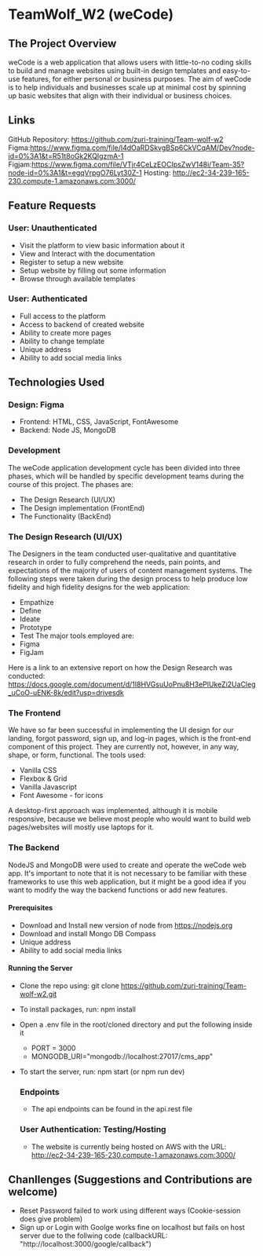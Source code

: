 # TeamWolf_W2 (weCode)

## The Project Overview

weCode is a web application that allows users with little-to-no coding skills to build and manage websites using built-in design templates and easy-to-use features, for either personal or business purposes.
The aim of weCode is to help individuals and businesses scale up at minimal cost by spinning up basic websites that align with their individual or business choices.

## Links

GitHub Repository: https://github.com/zuri-training/Team-wolf-w2
Figma:https://www.figma.com/file/l4dOaRDSkvgBSp6CkVCqAM/Dev?node-id=0%3A1&t=R51t8oGk2KQIgzmA-1
Figjam:https://www.figma.com/file/VTjr4CeLzEOCIpsZwV148i/Team-35?node-id=0%3A1&t=egqVrpgO76Lyt30Z-1
Hosting: http://ec2-34-239-165-230.compute-1.amazonaws.com:3000/

## Feature Requests

### User: Unauthenticated

- Visit the platform to view basic information about it
- View and Interact with the documentation
- Register to setup a new website
- Setup website by filling out some information
- Browse through available templates

### User: Authenticated

- Full access to the platform
- Access to backend of created website
- Ability to create more pages
- Ability to change template
- Unique address
- Ability to add social media links

## Technologies Used

### Design: Figma

- Frontend: HTML, CSS, JavaScript, FontAwesome
- Backend: Node JS, MongoDB

### Development

The weCode application development cycle has been divided into three phases, which will be handled by specific development teams during the course of this project. The phases are:

- The Design Research (UI/UX)
- The Design implementation (FrontEnd)
- The Functionality (BackEnd)

### The Design Research (UI/UX)

The Designers in the team conducted user-qualitative and quantitative research in order to fully comprehend the needs, pain points, and expectations of the majority of users of content management systems.
The following steps were taken during the design process to help produce low fidelity and high fidelity designs for the web application:

- Empathize
- Define
- Ideate
- Prototype
- Test
  The major tools employed are:
- Figma
- FigJam

Here is a link to an extensive report on how the Design Research was conducted: https://docs.google.com/document/d/1I8HVGsuUoPnu8H3ePlUkeZi2UaCleg_uCoO-uENK-8k/edit?usp=drivesdk

### The Frontend

We have so far been successful in implementing the UI design for our landing, forgot password, sign up, and log-in pages, which is the front-end component of this project. They are currently not, however, in any way, shape, or form, functional.
The tools used:

- Vanilla CSS
- Flexbox & Grid
- Vanilla Javascript
- Font Awesome - for icons

A desktop-first approach was implemented, although it is mobile responsive, because we believe most people who would want to build web pages/websites will mostly use laptops for it.

### The Backend

NodeJS and MongoDB were used to create and operate the weCode web app.
It's important to note that it is not necessary to be familiar with these frameworks to use this web application, but it might be a good idea if you want to modify the way the backend functions or add new features.

#### Prerequisites

- Download and Install new version of node from https://nodejs.org
- Download and install Mongo DB Compass
- Unique address
- Ability to add social media links

#### Running the Server

- Clone the repo using: git clone https://github.com/zuri-training/Team-wolf-w2.git
- To install packages, run: npm install
- Open a .env file in the root/cloned directory and put the following inside it
  - PORT = 3000
  - MONGODB_URI="mongodb://localhost:27017/cms_app"
- To start the server, run: npm start (or npm run dev)

  ### Endpoints

  - The api endpoints can be found in the api.rest file

  ### User Authentication: Testing/Hosting

  - The website is currently being hosted on AWS with the URL: http://ec2-34-239-165-230.compute-1.amazonaws.com:3000/

## Chanllenges (Suggestions and Contributions are welcome)

- Reset Password failed to work using different ways (Cookie-session does give problem)
- Sign up or Login with Goolge works fine on localhost but fails on host server due to the follwing code (callbackURL: "http://localhost:3000/google/callback")

